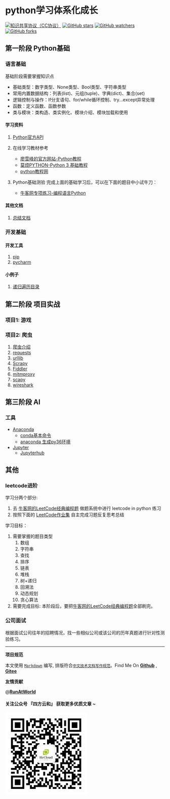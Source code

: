 # python学习体系化成长

[![知识共享协议（CC协议）](https://img.shields.io/badge/License-Creative%20Commons-DC3D24.svg)](https://creativecommons.org/licenses/by-nc-sa/4.0/deed.zh)
[![GitHub stars](https://img.shields.io/github/stars/hbulpf/pydemo.svg?label=Stars)](https://github.com/hbulpf/pydemo)
[![GitHub watchers](https://img.shields.io/github/watchers/hbulpf/pydemo.svg?label=Watchers)](https://github.com/hbulpf/pydemo/watchers)
[![GitHub forks](https://img.shields.io/github/forks/hbulpf/pydemo.svg?label=Forks)](https://github.com/hbulpf/pydemo/fork)

## 第一阶段 Python基础

### 语言基础

基础阶段需要掌握知识点
- 基础类型：数字类型、None类型、Bool类型、字符串类型
- 常用内置数据结构：列表(list)、元组(tuple)、字典(dict)、集合(set)
- 逻辑控制与操作：If分支语句、for/while循环控制、try...except异常处理
- 函数：定义函数、函数参数
- 类与模块：类构造、类实例化、模块介绍、模块加载和使用

#### 学习资料

1. [Python官方API](https://docs.python.org/zh-cn/3.7/)

2. 在线学习教材参考
   - [廖雪峰的官方网站-Python教程](https://www.liaoxuefeng.com/wiki/0014316089557264a6b348958f449949df42a6d3a2e542c000)
   - [莫烦PYTHON-Python 3 基础教程](https://mofanpy.com/)
   - [python教程网](https://www.92python.com/)

3. Python基础测验 完成上面的基础学习后，可以在下面的题目中小试牛刀：
   - [牛客网专项练习-编程语言Python](https://www.nowcoder.com/intelligentTest)

#### 其他文档

1. [总结文档](https://codechina.csdn.net/AiShow/aibooks/-/blob/master/python基础学习文档.pdf)

### 开发基础

#### 开发工具

1. [pip](docs/dev/pip.md)
2. [pycharm](docs/dev/pycharm.md)

#### 小例子

1. [递归遍历目录](docs/samples/递归遍历目录.md)

## 第二阶段 项目实战

### 项目1: 游戏


### 项目2: 爬虫

1. [爬虫介绍](docs/spiders/README.md)
2. [requests](docs/spiders/requests.md)
3. [urllib](docs/spiders/urllib.md)
4. [Scrapy](docs/spiders/Scrapy.md)
5. [Fiddler](docs/spiders/fildder.md)
6. [mitmproxy](docs/spiders/mitmproxy.md)
7. [scapy](docs/spiders/scapy.md)
8. [wireshark](docs/spiders/wireshark.md)

## 第三阶段 AI

### 工具
- [Anaconda](docs/tools/anaconda/README.md)
   - [conda基本命令](docs/tools/anaconda/conda_cmd.md)
   - [anaconda 生成py36环境](docs/tools/anaconda/py37_To_py36.md)
- [Jupyter](docs/tools/jupyter/README.md)
  - [Jupyterhub](docs/tools/jupyter/jupyterhub_service.md)


## 其他

### leetcode进阶

学习分两个部分:

1. 去 [牛客网的LeetCode经典编程题](https://www.nowcoder.com/ta/leetcode) 做题系统中进行 leetcode in python 练习
2. 按照下面的 [LeetCode作业集](docs/leetcode/README.md) 自主完成习题反复思考总结

学习目标：

1. 需要掌握的题目类型 
   1. 数组
   2. 字符串
   3. 查找
   4. 排序
   5. 链表
   6. 堆栈
   7. 树+递归
   8. 回溯法
   9. 动态规划
   10. 贪心算法
2. 需要完成目标: 本阶段后，要把[牛客网的LeetCode经典编程题](https://www.nowcoder.com/ta/leetcode)全部刷完。


### 公司面试
根据面试公司往年的招聘情况，找一些相似公司或该公司的历年真题进行针对性测验练习。


----------------------------------------

**项目规范**

本文使用 [`Markdown`](https://www.markdownguide.org/basic-syntax) 编写, 排版符合[`中文技术文档写作规范`](https://github.com/hbulpf/document-style-guide)。Find Me On [**Github**](https://github.com/hbulpf/pydemo) , [**Gitee**](https://gitee.com/hecloudAi/pydemo)

**友情贡献**

@[**RunAtWorld**](http://www.github.com/RunAtWorld)  &nbsp; 
#### 关注公众号 『四方云和』 获取更多优质文章 ~

![微信搜一搜 四方云和](./sfyh.jpeg "sfyh.jpg")


